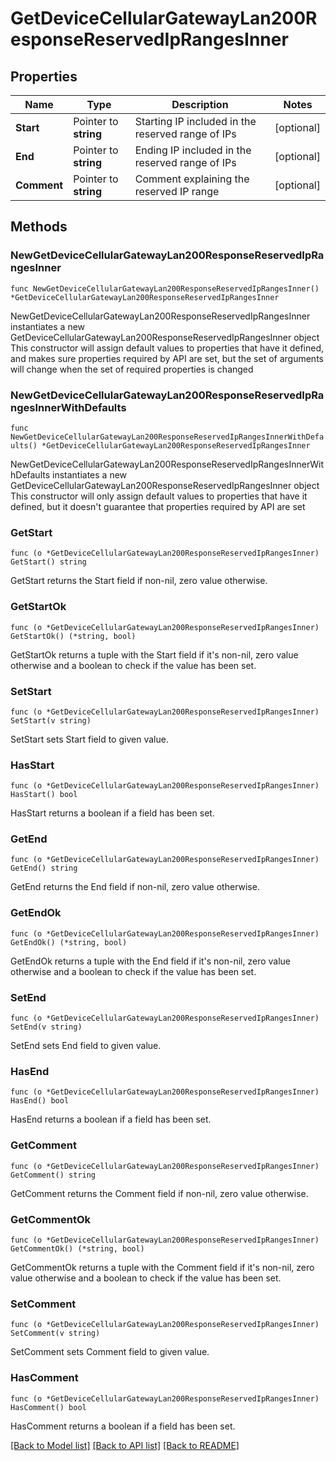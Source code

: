 # GetDeviceCellularGatewayLan200ResponseReservedIpRangesInner

## Properties

Name | Type | Description | Notes
------------ | ------------- | ------------- | -------------
**Start** | Pointer to **string** | Starting IP included in the reserved range of IPs | [optional] 
**End** | Pointer to **string** | Ending IP included in the reserved range of IPs | [optional] 
**Comment** | Pointer to **string** | Comment explaining the reserved IP range | [optional] 

## Methods

### NewGetDeviceCellularGatewayLan200ResponseReservedIpRangesInner

`func NewGetDeviceCellularGatewayLan200ResponseReservedIpRangesInner() *GetDeviceCellularGatewayLan200ResponseReservedIpRangesInner`

NewGetDeviceCellularGatewayLan200ResponseReservedIpRangesInner instantiates a new GetDeviceCellularGatewayLan200ResponseReservedIpRangesInner object
This constructor will assign default values to properties that have it defined,
and makes sure properties required by API are set, but the set of arguments
will change when the set of required properties is changed

### NewGetDeviceCellularGatewayLan200ResponseReservedIpRangesInnerWithDefaults

`func NewGetDeviceCellularGatewayLan200ResponseReservedIpRangesInnerWithDefaults() *GetDeviceCellularGatewayLan200ResponseReservedIpRangesInner`

NewGetDeviceCellularGatewayLan200ResponseReservedIpRangesInnerWithDefaults instantiates a new GetDeviceCellularGatewayLan200ResponseReservedIpRangesInner object
This constructor will only assign default values to properties that have it defined,
but it doesn't guarantee that properties required by API are set

### GetStart

`func (o *GetDeviceCellularGatewayLan200ResponseReservedIpRangesInner) GetStart() string`

GetStart returns the Start field if non-nil, zero value otherwise.

### GetStartOk

`func (o *GetDeviceCellularGatewayLan200ResponseReservedIpRangesInner) GetStartOk() (*string, bool)`

GetStartOk returns a tuple with the Start field if it's non-nil, zero value otherwise
and a boolean to check if the value has been set.

### SetStart

`func (o *GetDeviceCellularGatewayLan200ResponseReservedIpRangesInner) SetStart(v string)`

SetStart sets Start field to given value.

### HasStart

`func (o *GetDeviceCellularGatewayLan200ResponseReservedIpRangesInner) HasStart() bool`

HasStart returns a boolean if a field has been set.

### GetEnd

`func (o *GetDeviceCellularGatewayLan200ResponseReservedIpRangesInner) GetEnd() string`

GetEnd returns the End field if non-nil, zero value otherwise.

### GetEndOk

`func (o *GetDeviceCellularGatewayLan200ResponseReservedIpRangesInner) GetEndOk() (*string, bool)`

GetEndOk returns a tuple with the End field if it's non-nil, zero value otherwise
and a boolean to check if the value has been set.

### SetEnd

`func (o *GetDeviceCellularGatewayLan200ResponseReservedIpRangesInner) SetEnd(v string)`

SetEnd sets End field to given value.

### HasEnd

`func (o *GetDeviceCellularGatewayLan200ResponseReservedIpRangesInner) HasEnd() bool`

HasEnd returns a boolean if a field has been set.

### GetComment

`func (o *GetDeviceCellularGatewayLan200ResponseReservedIpRangesInner) GetComment() string`

GetComment returns the Comment field if non-nil, zero value otherwise.

### GetCommentOk

`func (o *GetDeviceCellularGatewayLan200ResponseReservedIpRangesInner) GetCommentOk() (*string, bool)`

GetCommentOk returns a tuple with the Comment field if it's non-nil, zero value otherwise
and a boolean to check if the value has been set.

### SetComment

`func (o *GetDeviceCellularGatewayLan200ResponseReservedIpRangesInner) SetComment(v string)`

SetComment sets Comment field to given value.

### HasComment

`func (o *GetDeviceCellularGatewayLan200ResponseReservedIpRangesInner) HasComment() bool`

HasComment returns a boolean if a field has been set.


[[Back to Model list]](../README.md#documentation-for-models) [[Back to API list]](../README.md#documentation-for-api-endpoints) [[Back to README]](../README.md)


